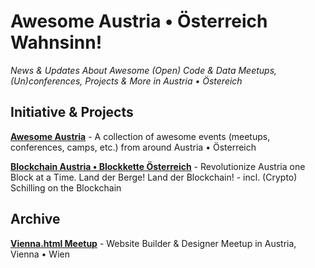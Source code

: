 # Awesome Austria • Österreich Wahnsinn!

_News & Updates About Awesome (Open) Code & Data Meetups, (Un)conferences, Projects & More in Austria • Östereich_


## Initiative & Projects

[**Awesome Austria**](https://github.com/awesomeaustria/awesome-austria) - A collection of awesome events (meetups, conferences, camps, etc.) from around Austria • Österreich

[**Blockchain Austria • Blockkette Österreich**](https://blockchainaustria.github.io) - Revolutionize Austria one Block at a Time. Land der Berge! Land der Blockchain! - incl. (Crypto) Schilling on the Blockchain 



## Archive

[**Vienna.html Meetup**](https://awesomeaustria.github.io/vienna.html) - Website Builder & Designer Meetup in Austria, Vienna • Wien
